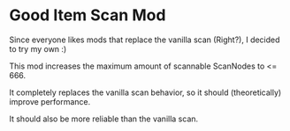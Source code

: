# Good Item Scan Mod

Since everyone likes mods that replace the vanilla scan (Right?), I decided to try my own :)

This mod increases the maximum amount of scannable ScanNodes to <= 666.

It completely replaces the vanilla scan behavior, so it should (theoretically) improve performance.

It should also be more reliable than the vanilla scan.
